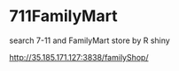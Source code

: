 # 711FamilyMart
search 7-11 and FamilyMart store by R shiny

http://35.185.171.127:3838/familyShop/
